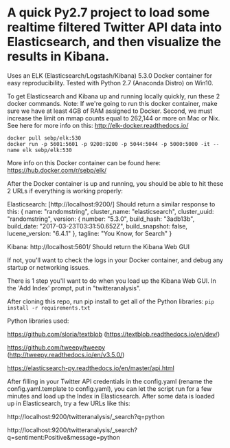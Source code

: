# A quick Py2.7 project to load some realtime filtered Twitter API data into Elasticsearch, and then visualize the results in Kibana. 
Uses an ELK (Elasticsearch/Logstash/Kibana) 5.3.0 Docker container for easy reproducibility. Tested with Python 2.7 (Anaconda Distro) on Win10.

To get Elasticsearch and Kibana up and running locally quickly, run these 2 docker commands.
Note: If we're going to run this docker container, make sure we have at least 4GB of RAM assigned to Docker. Second, we must increase the limit on mmap counts equal to 262,144 or more on Mac or Nix. See here for more info on this: http://elk-docker.readthedocs.io/
```
docker pull sebp/elk:530
docker run -p 5601:5601 -p 9200:9200 -p 5044:5044 -p 5000:5000 -it --name elk sebp/elk:530
```
More info on this Docker container can be found here: https://hub.docker.com/r/sebp/elk/

After the Docker container is up and running, you should be able to hit these 2 URLs if everything is working properly:

Elasticsearch: [http://localhost:9200/]
Should return a similar response to this:
{
name: "randomstring",
cluster_name: "elasticsearch",
cluster_uuid: "randomstring",
version: {
number: "5.3.0",
build_hash: "3adb13b",
build_date: "2017-03-23T03:31:50.652Z",
build_snapshot: false,
lucene_version: "6.4.1"
},
tagline: "You Know, for Search"
}

Kibana: http://localhost:5601/
Should return the Kibana Web GUI

If not, you'll want to check the logs in your Docker container, and debug any startup or networking issues.

There is 1 step you'll want to do when you load up the Kibana Web GUI. In the 'Add Index' prompt, put in "twitteranalysis".


After cloning this repo, run pip install to get all of the Python libraries:
`pip install -r requirements.txt`

Python libraries used:

https://github.com/sloria/textblob (https://textblob.readthedocs.io/en/dev/)

https://github.com/tweepy/tweepy (http://tweepy.readthedocs.io/en/v3.5.0/)

https://elasticsearch-py.readthedocs.io/en/master/api.html


After filling in your Twitter API credentials in the config.yaml (rename the config.yaml.template to config.yaml), you can let the script run for a few minutes and load up the Index in Elasticsearch. After some data is loaded up in Elasticsearch, try a few URLs like this:

http://localhost:9200/twitteranalysis/_search?q=python

http://localhost:9200/twitteranalysis/_search?q=sentiment:Positive&message=python
